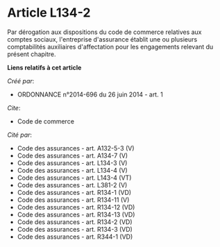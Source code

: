 # Article L134-2

Par dérogation aux dispositions du code de commerce relatives aux comptes sociaux, l'entreprise d'assurance établit une ou
plusieurs comptabilités auxiliaires d'affectation pour les engagements relevant du présent chapitre.

**Liens relatifs à cet article**

_Créé par_:

  - ORDONNANCE n°2014-696 du 26 juin 2014 - art. 1

_Cite_:

  - Code de commerce

_Cité par_:

  - Code des assurances - art. A132-5-3 (V)
  - Code des assurances - art. A134-7 (V)
  - Code des assurances - art. L134-3 (V)
  - Code des assurances - art. L134-4 (V)
  - Code des assurances - art. L143-4 (VT)
  - Code des assurances - art. L381-2 (V)
  - Code des assurances - art. R134-1 (VD)
  - Code des assurances - art. R134-11 (V)
  - Code des assurances - art. R134-12 (VD)
  - Code des assurances - art. R134-13 (VD)
  - Code des assurances - art. R134-2 (VD)
  - Code des assurances - art. R134-3 (VD)
  - Code des assurances - art. R344-1 (VD)
